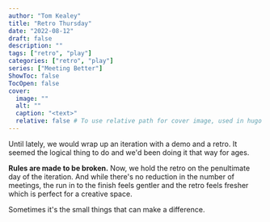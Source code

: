 ```yaml
---
author: "Tom Kealey"
title: "Retro Thursday"
date: "2022-08-12"
draft: false
description: ""
tags: ["retro", "play"]
categories: ["retro", "play"]
series: ["Meeting Better"]
ShowToc: false
TocOpen: false
cover:
  image: ""
  alt: ""
  caption: "<text>"
  relative: false # To use relative path for cover image, used in hugo Page-bundles
---
```


Until lately, we would wrap up an iteration with a demo and a retro. It seemed the logical thing to do and we'd been doing it that way for ages. 

**Rules are made to be broken.** Now, we hold the retro on the penultimate day of the iteration. And while there's no reduction in the number of meetings, the run in to the finish feels gentler and the retro feels fresher which is perfect for a creative space.

Sometimes it's the small things that can make a difference.